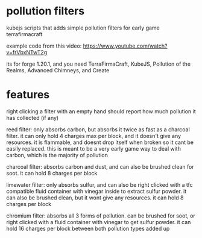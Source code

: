 # pollution filters
kubejs scripts that adds simple pollution filters for early game terrafirmacraft

example code from this video: https://www.youtube.com/watch?v=frVbxNTwT2g

its for forge 1.20.1, and you need TerraFirmaCraft, KubeJS, Pollution of the Realms, Advanced Chimneys, and Create

# features
right clicking a filter with an empty hand should report how much pollution it has collected (if any)

reed filter: only absorbs carbon, but absorbs it twice as fast as a charcoal filter. it can only hold 4 charges max per block, and it doesn't give any resources. it is flammable, and doesnt drop itself when broken so it cant be easily replaced. this is meant to be a very early game way to deal with carbon, which is the majority of pollution

charcoal filter: absorbs carbon and dust, and can also be brushed clean for soot. it can hold 8 charges per block

limewater filter: only absorbs sulfur, and can also be right clicked with a tfc compatible fluid container with vinegar inside to extract sulfur powder. it can also be brushed clean, but it wont give any resources. it can hold 8 charges per block

chromium filter: absorbs all 3 forms of pollution. can be brushed for soot, or right clicked with a fluid container with vinegar to get sulfur powder. it can hold 16 charges per block between both pollution types added up
